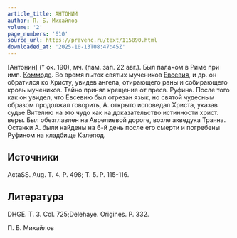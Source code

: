 ```yaml
---
article_title: АНТОНИЙ
author: П. Б. Михайлов
volume: '2'
page_numbers: '610'
source_url: https://pravenc.ru/text/115890.html
downloaded_at: '2025-10-13T08:47:45Z'
---
```


[Антонин] († ок. 190), мч. (пам. зап. 22 авг.). Был палачом в Риме при имп. [Коммоде](https://pravenc.ru/text/Коммоде.html). Во время пыток святых мучеников [Евсевия](https://pravenc.ru/text/Евсевий.html), и др. он обратился ко Христу, увидев ангела, отирающего раны и собирающего кровь мучеников. Тайно принял крещение от пресв. Руфина. После того как он увидел, что Евсевию был отрезан язык, но святой чудесным образом продолжал говорить, А. открыто исповедал Христа, указав судье Вителию на это чудо как на доказательство истинности христ. веры. Был обезглавлен на Аврелиевой дороге, возле акведука Траяна. Останки А. были найдены на 6-й день после его смерти и погребены Руфином на кладбище Калепод.

## Источники

ActaSS. Aug. T. 4. P. 498; T. 5. P. 115-116.

## Литература

DHGE. T. 3. Col. 725;Delehaye. Origines. P. 332.

П. Б. Михайлов
